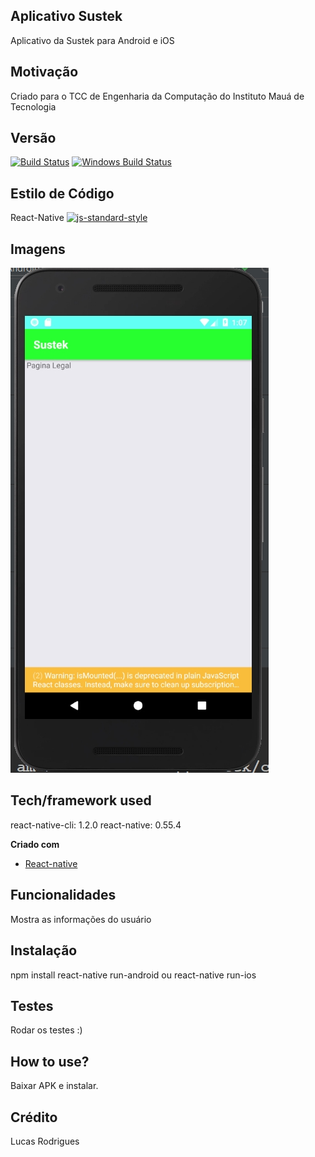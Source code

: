 ## Aplicativo Sustek
Aplicativo da Sustek para Android e iOS
 
## Motivação
Criado para o TCC de Engenharia da Computação do Instituto Mauá de Tecnologia

## Versão
[![Build Status](https://travis-ci.org/akashnimare/foco.svg?branch=master)](https://travis-ci.org/akashnimare/foco)
[![Windows Build Status](https://ci.appveyor.com/api/projects/status/github/akashnimare/foco?branch=master&svg=true)](https://ci.appveyor.com/project/akashnimare/foco/branch/master)

## Estilo de Código
React-Native
[![js-standard-style](https://img.shields.io/badge/code%20style-standard-brightgreen.svg?style=flat)](https://github.com/feross/standard)
 
## Imagens
![Alt text](foto_1.jpg?raw=true "Início")

## Tech/framework used
react-native-cli: 1.2.0
react-native: 0.55.4

<b>Criado com</b>
- [React-native](https://electron.atom.io)

## Funcionalidades
Mostra as informações do usuário

## Instalação
npm install 
react-native run-android 
ou 
react-native run-ios

## Testes
Rodar os testes :)

## How to use?
Baixar APK e instalar.

## Crédito
Lucas Rodrigues
